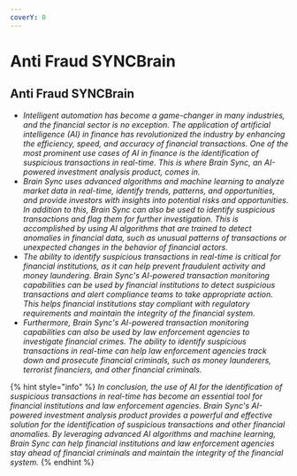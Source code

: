 ```yaml
---
coverY: 0
---
```


# Anti Fraud SYNCBrain

## Anti Fraud SYNCBrain

* _Intelligent automation has become a game-changer in many industries, and the financial sector is no exception. The application of artificial intelligence (AI) in finance has revolutionized the industry by enhancing the efficiency, speed, and accuracy of financial transactions. One of the most prominent use cases of AI in finance is the identification of suspicious transactions in real-time. This is where Brain Sync, an AI-powered investment analysis product, comes in._
* _Brain Sync uses advanced algorithms and machine learning to analyze market data in real-time, identify trends, patterns, and opportunities, and provide investors with insights into potential risks and opportunities. In addition to this, Brain Sync can also be used to identify suspicious transactions and flag them for further investigation. This is accomplished by using AI algorithms that are trained to detect anomalies in financial data, such as unusual patterns of transactions or unexpected changes in the behavior of financial actors._
* _The ability to identify suspicious transactions in real-time is critical for financial institutions, as it can help prevent fraudulent activity and money laundering. Brain Sync's AI-powered transaction monitoring capabilities can be used by financial institutions to detect suspicious transactions and alert compliance teams to take appropriate action. This helps financial institutions stay compliant with regulatory requirements and maintain the integrity of the financial system._
* _Furthermore, Brain Sync's AI-powered transaction monitoring capabilities can also be used by law enforcement agencies to investigate financial crimes. The ability to identify suspicious transactions in real-time can help law enforcement agencies track down and prosecute financial criminals, such as money launderers, terrorist financiers, and other financial criminals._

{% hint style="info" %}
_In conclusion, the use of AI for the identification of suspicious transactions in real-time has become an essential tool for financial institutions and law enforcement agencies. Brain Sync's AI-powered investment analysis product provides a powerful and effective solution for the identification of suspicious transactions and other financial anomalies. By leveraging advanced AI algorithms and machine learning, Brain Sync can help financial institutions and law enforcement agencies stay ahead of financial criminals and maintain the integrity of the financial system._
{% endhint %}
